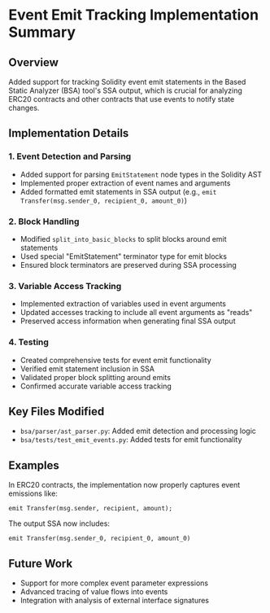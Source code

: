 # Event Emit Tracking Implementation Summary

## Overview
Added support for tracking Solidity event emit statements in the Based Static Analyzer (BSA) tool's SSA output, which is crucial for analyzing ERC20 contracts and other contracts that use events to notify state changes.

## Implementation Details

### 1. Event Detection and Parsing
- Added support for parsing `EmitStatement` node types in the Solidity AST
- Implemented proper extraction of event names and arguments
- Added formatted emit statements in SSA output (e.g., `emit Transfer(msg.sender_0, recipient_0, amount_0)`)

### 2. Block Handling
- Modified `split_into_basic_blocks` to split blocks around emit statements
- Used special "EmitStatement" terminator type for emit blocks
- Ensured block terminators are preserved during SSA processing

### 3. Variable Access Tracking
- Implemented extraction of variables used in event arguments
- Updated accesses tracking to include all event arguments as "reads"
- Preserved access information when generating final SSA output

### 4. Testing
- Created comprehensive tests for event emit functionality
- Verified emit statement inclusion in SSA
- Validated proper block splitting around emits
- Confirmed accurate variable access tracking

## Key Files Modified
- `bsa/parser/ast_parser.py`: Added emit detection and processing logic
- `bsa/tests/test_emit_events.py`: Added tests for emit functionality

## Examples
In ERC20 contracts, the implementation now properly captures event emissions like:
```solidity
emit Transfer(msg.sender, recipient, amount);
```

The output SSA now includes:
```
emit Transfer(msg.sender_0, recipient_0, amount_0)
```

## Future Work
- Support for more complex event parameter expressions
- Advanced tracing of value flows into events
- Integration with analysis of external interface signatures